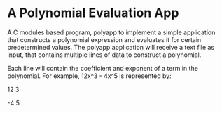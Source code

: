 # A Polynomial Evaluation App

A C modules based program, polyapp to implement a simple application that constructs a polynomial expression and evaluates it for certain predetermined values. The polyapp application will receive a text file as input, that contains multiple lines of data to construct a polynomial.

Each line will contain the coefficient and exponent of a term in the polynomial. For example, 12x^3 - 4x^5 is represented by:

12 3

-4 5
